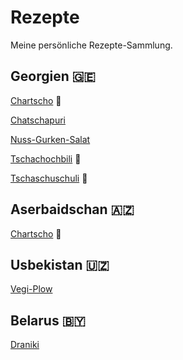 # Rezepte

Meine persönliche Rezepte-Sammlung.

## Georgien :georgia:
[Chartscho](Georgien/chartscho.md) :cut_of_meat:

[Chatschapuri](Georgien/chatschapuri.md)

[Nuss-Gurken-Salat](Georgien/nussgurkensalat.md)

[Tschachochbili](Georgien/tschachochbili.md) :cut_of_meat:

[Tschaschuschuli](Georgien/tschaschuschuli.md) :cut_of_meat:


## Aserbaidschan :azerbaijan:

[Chartscho](Aserbaidschan/gijma.md) :cut_of_meat:

## Usbekistan :uzbekistan:

[Vegi-Plow](Usebekistan/plow.md)

## Belarus :belarus:

[Draniki](Belarus/draniki.md)
